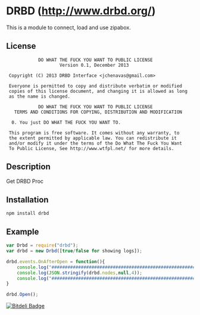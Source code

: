 # DRBD (http://www.drbd.org/) 

This is a module to connect, load and use zipabox.

## License

```
            DO WHAT THE FUCK YOU WANT TO PUBLIC LICENSE
                    Version 0.1, December 2013

 Copyright (C) 2013 DRBD Interface <jchenavas@gmail.com>

 Everyone is permitted to copy and distribute verbatim or modified
 copies of this license document, and changing it is allowed as long
 as the name is changed.

            DO WHAT THE FUCK YOU WANT TO PUBLIC LICENSE
   TERMS AND CONDITIONS FOR COPYING, DISTRIBUTION AND MODIFICATION

  0. You just DO WHAT THE FUCK YOU WANT TO.
```

```
 This program is free software. It comes without any warranty, to
 the extent permitted by applicable law. You can redistribute it
 and/or modify it under the terms of the Do What The Fuck You Want
 To Public License, See http://www.wtfpl.net/ for more details.
```

## Description

Get DRBD Proc

## Installation
```
npm install drbd
```

## Example
```js
var Drbd = require("drbd");
var drbd = new Drbd([true/false for showing logs]);

drbd.events.OnAfterOpen = function(){	
	console.log("#######################################################");
	console.log(JSON.stringify(drbd.nodes,null,4));
	console.log("#######################################################");
}

drbd.Open();
```
[![Bitdeli Badge](https://d2weczhvl823v0.cloudfront.net/djoulz22/drbd/trend.png)](https://bitdeli.com/free "Bitdeli Badge")
